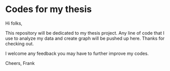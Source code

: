 # Codes for my thesis

Hi folks,

This repository will be dedicated to my thesis project. Any line of code that I use to analyze my data and create graph will be pushed up here. Thanks for checking out.

I welcome any feedback you may have to further improve my codes. 

Cheers,
Frank
